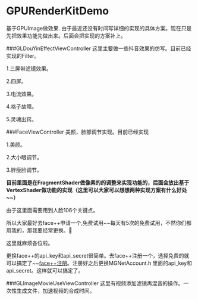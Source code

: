# GPURenderKitDemo
基于GPUImage做效果.
由于最近还没有时间写详细的实现的具体方案。现在只是先把效果功能先做出来。后面会把实现的方案补上。


###GLDouYinEffectViewController
这里主要做一些抖音效果的仿写。目前已经实现的Filter。

1.三屏带滤镜效果。

2.四屏。

3.电流效果。

4.格子故障。

5.灵魂出窍。

###FaceViewController
美颜，脸部调节实现。目前已经实现

1.美颜。

2.大小眼调节。

3.胖瘦脸调节。

**目前里面是在FragmentShader做像素的的调整来实现功能的，后面会放出基于VertexShader做功能的实现（这里可以大家可以想想两种实现方案有什么好处~~）**

由于这里面需要用到人脸106个关键点。

所以大家最好去face++申请一个,免费试用~~每天有5次的免费试用，不然你们都用我的，那我要经常更换。🤣

这里就麻烦各位啦。

更换face++的api\_key和api\_secret很简单。去face++注册一个，选择免费的就可以搞定了~~[face++注册](https://www.faceplusplus.com.cn)。注册好之后更换MGNetAccount.h 里面的api\_key和api\_secret。这样就可以搞定了。

###GLImageMovieUseViewController
这里有视频添加滤镜再混音的操作。一次性生成文件，加速视频的合成时间。



